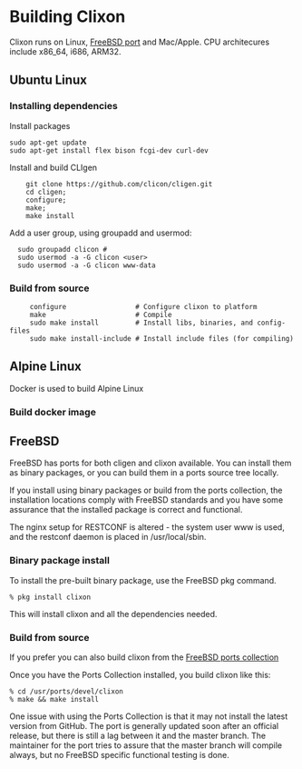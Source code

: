 # Building Clixon

Clixon runs on Linux, [FreeBSD port](https://www.freshports.org/devel/clixon) and Mac/Apple. CPU architecures include x86_64, i686, ARM32.

## Ubuntu Linux

### Installing dependencies

Install packages
```
sudo apt-get update
sudo apt-get install flex bison fcgi-dev curl-dev
```

Install and build CLIgen
```
    git clone https://github.com/clicon/cligen.git
    cd cligen;
    configure;
    make;
    make install
```

Add a user group, using groupadd and usermod:
```
  sudo groupadd clicon # 
  sudo usermod -a -G clicon <user>
  sudo usermod -a -G clicon www-data
```


### Build from source
```
     configure                 # Configure clixon to platform
     make                      # Compile
     sudo make install         # Install libs, binaries, and config-files
     sudo make install-include # Install include files (for compiling)
```

## Alpine Linux
Docker is used to build Alpine Linux 
### Build docker image

## FreeBSD

FreeBSD has ports for both cligen and clixon available.
You can install them as binary packages, or you can build
them in a ports source tree locally.

If you install using binary packages or build from the
ports collection, the installation locations comply
with FreeBSD standards and you have some assurance
that the installed package is correct and functional.

The nginx setup for RESTCONF is altered - the system user
www is used, and the restconf daemon is placed in
/usr/local/sbin.

### Binary package install

To install the pre-built binary package, use the FreeBSD
pkg command.

```
% pkg install clixon
```

This will install clixon and all the dependencies needed.

### Build from source

If you prefer you can also build clixon from the
[FreeBSD ports collection](https://www.freebsd.org/doc/handbook/ports-using.html)

Once you have the Ports Collection installed, you build
clixon like this:

```
% cd /usr/ports/devel/clixon
% make && make install
```

One issue with using the Ports Collection is that it may
not install the latest version from GitHub. The port is
generally updated soon after an official release, but there
is still a lag between it and the master branch. The maintainer
for the port tries to assure that the master branch will
compile always, but no FreeBSD specific functional testing
is done.




